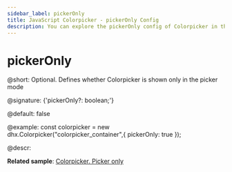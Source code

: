 ```yaml
---
sidebar_label: pickerOnly
title: JavaScript Colorpicker - pickerOnly Config 
description: You can explore the pickerOnly config of Colorpicker in the documentation of the DHTMLX JavaScript UI library. Browse developer guides and API reference, try out code examples and live demos, and download a free 30-day evaluation version of DHTMLX Suite.
---
```


# pickerOnly

@short: Optional. Defines whether Colorpicker is shown only in the picker mode

@signature: {'pickerOnly?: boolean;'}

@default: false

@example:
const colorpicker = new dhx.Colorpicker("colorpicker_container",{
    pickerOnly: true
});

@descr: 

**Related sample**: [Colorpicker. Picker only](https://snippet.dhtmlx.com/5zlvvwpl)

[comment]: # (@related: colorpicker/how_to_start.md#initialize-colorpicker colorpicker/configuration.md#palette-or-picker-mode-only)
